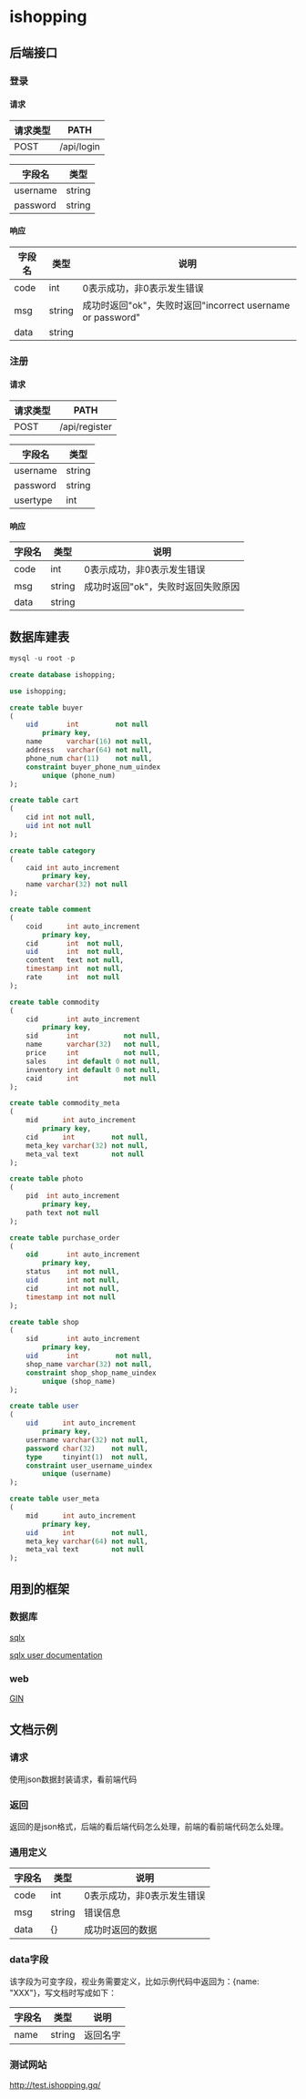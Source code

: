 # ishopping

## 后端接口

### 登录

#### 请求

| 请求类型 | PATH       |
| -------- | ---------- |
| POST     | /api/login |

| 字段名   | 类型   |
| -------- | ------ |
| username | string |
| password | string |

#### 响应

| 字段名 | 类型   | 说明                                                       |
| ------ | ------ | ---------------------------------------------------------- |
| code   | int    | 0表示成功，非0表示发生错误                                 |
| msg    | string | 成功时返回"ok"，失败时返回"incorrect username or password" |
| data   | string |                                                            |

### 注册

#### 请求

| 请求类型 | PATH          |
| -------- | ------------- |
| POST     | /api/register |

| 字段名   | 类型   |
| -------- | ------ |
| username | string |
| password | string |
| usertype | int    |

#### 响应

| 字段名 | 类型   | 说明                               |
| ------ | ------ | ---------------------------------- |
| code   | int    | 0表示成功，非0表示发生错误         |
| msg    | string | 成功时返回"ok"，失败时返回失败原因 |
| data   | string |                                    |

## 数据库建表

```sql
mysql -u root -p

create database ishopping;

use ishopping;

create table buyer
(
    uid       int         not null
        primary key,
    name      varchar(16) not null,
    address   varchar(64) not null,
    phone_num char(11)    not null,
    constraint buyer_phone_num_uindex
        unique (phone_num)
);

create table cart
(
    cid int not null,
    uid int not null
);

create table category
(
    caid int auto_increment
        primary key,
    name varchar(32) not null
);

create table comment
(
    coid      int auto_increment
        primary key,
    cid       int  not null,
    uid       int  not null,
    content   text not null,
    timestamp int  not null,
    rate      int  not null
);

create table commodity
(
    cid       int auto_increment
        primary key,
    sid       int           not null,
    name      varchar(32)   not null,
    price     int           not null,
    sales     int default 0 not null,
    inventory int default 0 not null,
    caid      int           not null
);

create table commodity_meta
(
    mid      int auto_increment
        primary key,
    cid      int         not null,
    meta_key varchar(32) not null,
    meta_val text        not null
);

create table photo
(
    pid  int auto_increment
        primary key,
    path text not null
);

create table purchase_order
(
    oid       int auto_increment
        primary key,
    status    int not null,
    uid       int not null,
    cid       int not null,
    timestamp int not null
);

create table shop
(
    sid       int auto_increment
        primary key,
    uid       int         not null,
    shop_name varchar(32) not null,
    constraint shop_shop_name_uindex
        unique (shop_name)
);

create table user
(
    uid      int auto_increment
        primary key,
    username varchar(32) not null,
    password char(32)    not null,
    type     tinyint(1)  not null,
    constraint user_username_uindex
        unique (username)
);

create table user_meta
(
    mid      int auto_increment
        primary key,
    uid      int         not null,
    meta_key varchar(64) not null,
    meta_val text        not null
);


```

## 用到的框架

### 数据库

[sqlx](https://github.com/jmoiron/sqlx)

[sqlx user documentation](http://jmoiron.github.io/sqlx/)

### web

[GIN](https://github.com/gin-gonic/gin#quick-start)

## 文档示例

### 请求

使用json数据封装请求，看前端代码



### 返回

返回的是json格式，后端的看后端代码怎么处理，前端的看前端代码怎么处理。

### 通用定义

| 字段名 | 类型   | 说明                       |
| ------ | ------ | -------------------------- |
| code   | int    | 0表示成功，非0表示发生错误 |
| msg    | string | 错误信息                   |
| data   | {}     | 成功时返回的数据           |

### data字段

该字段为可变字段，视业务需要定义，比如示例代码中返回为：{name: "XXX"}，写文档时写成如下：

| 字段名 | 类型   | 说明     |
| ------ | ------ | -------- |
| name   | string | 返回名字 |

### 测试网站

http://test.ishopping.gq/

